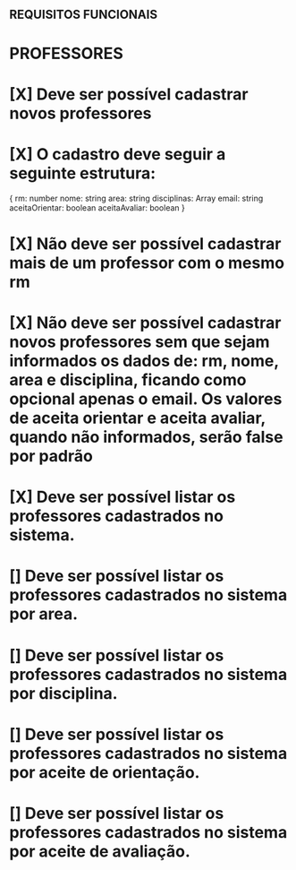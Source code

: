 ## REQUISITOS FUNCIONAIS ##

# PROFESSORES
# [X] Deve ser possível cadastrar novos professores
# [X] O cadastro deve seguir a seguinte estrutura: 
{
    rm: number
    nome: string
    area: string
    disciplinas: Array<string>
    email: string
    aceitaOrientar: boolean
    aceitaAvaliar: boolean
}
# [X] Não deve ser possível cadastrar mais de um professor com o mesmo rm

# [X] Não deve ser possível cadastrar novos professores sem que sejam informados os dados de: rm, nome, area e disciplina, ficando como opcional apenas o email. Os valores de aceita orientar e aceita avaliar, quando não informados, serão false por padrão

# [X] Deve ser possível listar os professores cadastrados no sistema.

# [] Deve ser possível listar os professores cadastrados no sistema por area.

# [] Deve ser possível listar os professores cadastrados no sistema por disciplina.

# [] Deve ser possível listar os professores cadastrados no sistema por aceite de orientação.

# [] Deve ser possível listar os professores cadastrados no sistema por aceite de avaliação.

